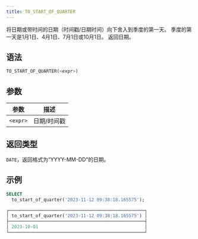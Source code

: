 ```yaml
---
title: TO_START_OF_QUARTER
---
```


将日期或带时间的日期（时间戳/日期时间）向下舍入到季度的第一天。
季度的第一天是1月1日、4月1日、7月1日或10月1日。
返回日期。

## 语法

```sql
TO_START_OF_QUARTER(<expr>)
```

## 参数

| 参数      | 描述          |
|-----------|---------------|
| `<expr>`   | 日期/时间戳   |

## 返回类型

`DATE`，返回格式为“YYYY-MM-DD”的日期。

## 示例

```sql
SELECT
  to_start_of_quarter('2023-11-12 09:38:18.165575');

┌───────────────────────────────────────────────────┐
│ to_start_of_quarter('2023-11-12 09:38:18.165575') │
├───────────────────────────────────────────────────┤
│ 2023-10-01                                        │
└───────────────────────────────────────────────────┘
```